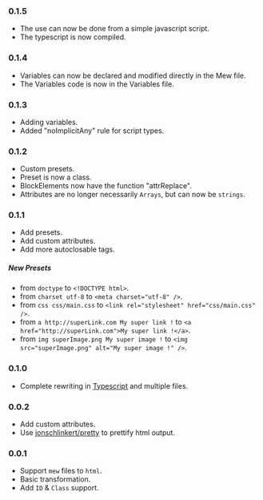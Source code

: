### 0.1.5

- The use can now be done from a simple javascript script.
- The typescript is now compiled.

### 0.1.4

- Variables can now be declared and modified directly in the Mew file.
- The Variables code is now in the Variables file.

### 0.1.3

- Adding variables.
- Added "noImplicitAny" rule for script types.

### 0.1.2

- Custom presets.
- Preset is now a class.
- BlockElements now have the function "attrReplace".
- Attributes are no longer necessarily `Arrays`, but can now be `strings`.

### 0.1.1

- Add presets.
- Add custom attributes.
- Add more autoclosable tags.

##### New Presets

- from `doctype` to  `<!DOCTYPE html>`.
- from `charset utf-8` to  `<meta charset="utf-8" />`.
- from `css css/main.css` to  `<link rel="stylesheet" href="css/main.css" />`.
- from `a http://superLink.com My super link !` to  `<a href="http://superLink.com">My super link !</a>`.
- from `img superImage.png My super image !` to  `<img src="superImage.png" alt="My super image !" />`.

### 0.1.0

- Complete rewriting in [Typescript](https://www.typescriptlang.org) and multiple files.

### 0.0.2

- Add custom attributes.
- Use [jonschlinkert/pretty](https://github.com/jonschlinkert/pretty) to prettify html output.

### 0.0.1

- Support `mew` files to `html`.
- Basic transformation.
- Add `ID` & `Class` support.